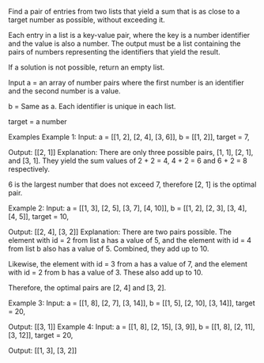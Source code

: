 Find a pair of entries from two lists that yield a sum that is as close to a target number as possible, without exceeding it.

Each entry in a list is a key-value pair, where the key is a number identifier and the value is also a number. The output must be a list containing the pairs of numbers representing the identifiers that yield the result.

If a solution is not possible, return an empty list.

Input
a = an array of number pairs where the first number is an identifier and the second number is a value.

b = Same as a. Each identifier is unique in each list.

target = a number

Examples
Example 1:
Input:
a = [[1, 2], [2, 4], [3, 6]], b = [[1, 2]], target = 7,

Output: [[2, 1]]
Explanation:
There are only three possible pairs, [1, 1], [2, 1], and [3, 1]. They yield the sum values of 2 + 2 = 4, 4 + 2 = 6 and 6 + 2 = 8 respectively.

6 is the largest number that does not exceed 7, therefore [2, 1] is the optimal pair.

Example 2:
Input:
a = [[1, 3], [2, 5], [3, 7], [4, 10]], b = [[1, 2], [2, 3], [3, 4], [4, 5]], target = 10,

Output: [[2, 4], [3, 2]]
Explanation:
There are two pairs possible. The element with id = 2 from list a has a value of 5, and the element with id = 4 from list b also has a value of 5. Combined, they add up to 10.

Likewise, the element with id = 3 from a has a value of 7, and the element with id = 2 from b has a value of 3. These also add up to 10.

Therefore, the optimal pairs are [2, 4] and [3, 2].

Example 3:
Input:
a = [[1, 8], [2, 7], [3, 14]], b = [[1, 5], [2, 10], [3, 14]], target = 20,

Output: [[3, 1]]
Example 4:
Input:
a = [[1, 8], [2, 15], [3, 9]], b = [[1, 8], [2, 11], [3, 12]], target = 20,

Output: [[1, 3], [3, 2]]